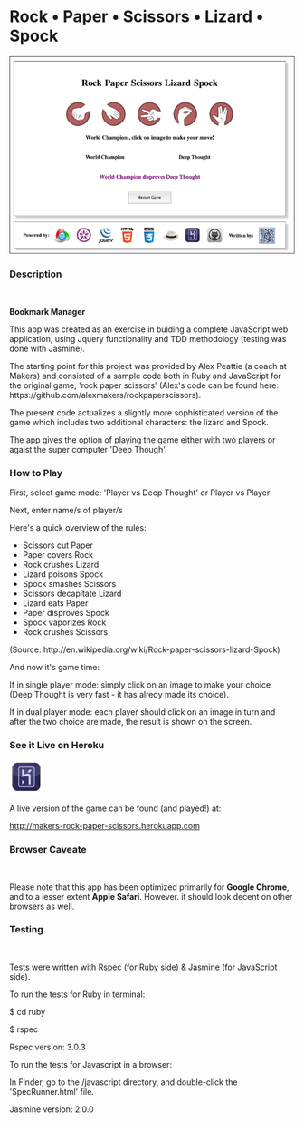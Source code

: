 <h1>Rock • Paper • Scissors • Lizard • Spock</h1>

![](javascript/public/images/screenshot.png "app-screenshot")

<h3>Description</h3><br/>

<p><strong>Bookmark Manager</strong> </p>

<p>This app was created as an exercise in buiding a complete JavaScript 
web application, using Jquery functionality and TDD methodology
(testing was done with Jasmine).</p> 

<p>The starting point for this project was provided by Alex Peattie (a coach at Makers) and
consisted of a sample code both in Ruby and JavaScript for the original game, 'rock paper scissors' 
(Alex's code can be found here: https://github.com/alexmakers/rockpaperscissors).</p>

<p>The present code actualizes a slightly more sophisticated version of the game
which includes two additional characters: the lizard and Spock.</p>

<p>The app gives the option of playing the game either with two players or agaist the 
super computer 'Deep Though'.</p>


<h3>How to Play</h3>

<p>First, select game mode: 'Player vs Deep Thought' or Player vs Player</p>

<p>Next, enter name/s of player/s</p>

<p>Here's a quick overview of the rules:</p>

<ul>
	<li>Scissors cut Paper</li>
	<li>Paper covers Rock</li>
	<li>Rock crushes Lizard</li>
	<li>Lizard poisons Spock</li>
	<li>Spock smashes Scissors</li>
	<li>Scissors decapitate Lizard</li>
	<li>Lizard eats Paper</li>
	<li>Paper disproves Spock</li>
	<li>Spock vaporizes Rock</li>
	<li>Rock crushes Scissors</li>
</ul>

<p>(Source: http://en.wikipedia.org/wiki/Rock-paper-scissors-lizard-Spock)</p>

<p>And now it's game time:</p>

<p>If in single player mode: simply click on an image to make your choice 
(Deep Thought is very fast - it has alredy made its choice).</p>

<p>If in dual player mode: each player should click on an image in turn
and after the two choice are made, the result is shown on the screen.</p>


<h3>See it Live on Heroku</h3>

![](javascript/public/images/footer/heroku_small.png "Heroku")

<span>A live version of the game can be found (and played!) at:</span><br/>

<span>http://makers-rock-paper-scissors.herokuapp.com</span>


<h3>Browser Caveate</h3><br/>

<p>Please note that this app has been optimized primarily for <strong>Google Chrome</strong>, 
and to a lesser extent <strong>Apple Safari</strong>. However. it should look decent on other
browsers as well.</p>


<h3>Testing</h3><br/>

<p>Tests were written with Rspec (for Ruby side) & Jasmine (for JavaScript side).</p>

<p>To run the tests for Ruby in terminal:</p>
<p>$ cd ruby</p>
<o>$ rspec</p>

<p>Rspec version: 3.0.3</p>

<p>To run the tests for Javascript in a browser:</p>

<p>In Finder, go to the /javascript directory, and double-click the 'SpecRunner.html' file.</p>

<p>Jasmine version: 2.0.0</p>


